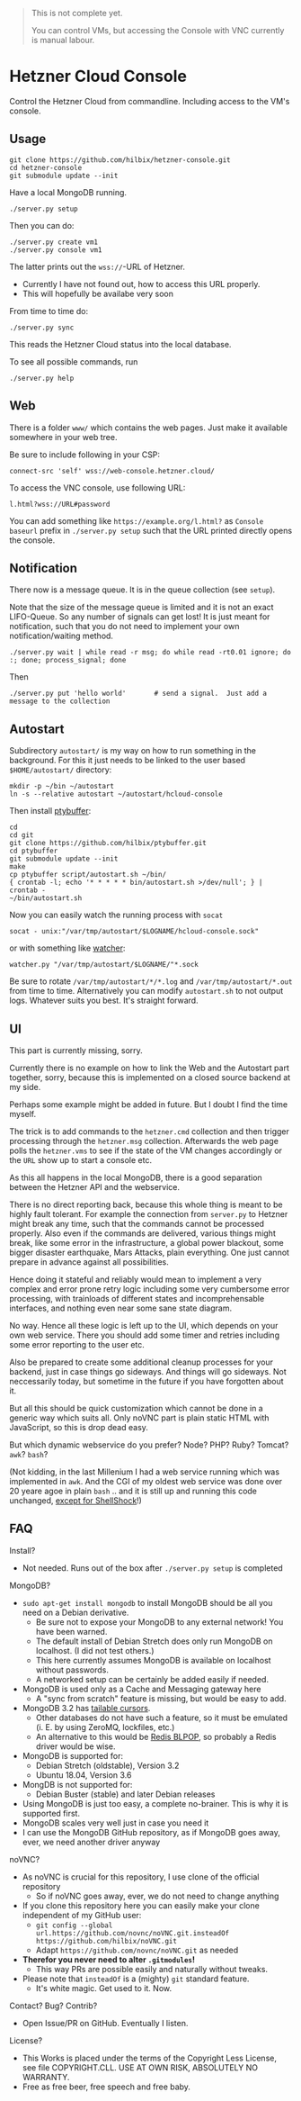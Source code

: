 > This is not complete yet.
>
> You can control VMs, but accessing the Console with VNC currently is manual labour.

# Hetzner Cloud Console

Control the Hetzner Cloud from commandline.  Including access to the VM's console.


## Usage

	git clone https://github.com/hilbix/hetzner-console.git
	cd hetzner-console
	git submodule update --init

Have a local MongoDB running.

	./server.py setup

Then you can do:

	./server.py create vm1
	./server.py console vm1

The latter prints out the `wss://`-URL of Hetzner.

- Currently I have not found out, how to access this URL properly.
- This will hopefully be availabe very soon

From time to time do:

	./server.py sync

This reads the Hetzner Cloud status into the local database.

To see all possible commands, run

	./server.py help


## Web

There is a folder `www/` which contains the web pages.
Just make it available somewhere in your web tree.

Be sure to include following in your CSP:

	connect-src 'self' wss://web-console.hetzner.cloud/

To access the VNC console, use following URL:

	l.html?wss://URL#password

You can add something like `https://example.org/l.html?` as `Console baseurl` prefix in `./server.py setup`
such that the URL printed directly opens the console.


## Notification

There now is a message queue.  It is in the queue collection (see `setup`).

Note that the size of the message queue is limited and it is not an exact LIFO-Queue.
So any number of signals can get lost!  It is just meant for notification,
such that you do not need to implement your own notification/waiting method.

	./server.py wait | while read -r msg; do while read -rt0.01 ignore; do :; done; process_signal; done

Then

	./server.py put 'hello world'		# send a signal.  Just add a message to the collection


## Autostart

Subdirectory `autostart/` is my way on how to run something in the background.
For this it just needs to be linked to the user based `$HOME/autostart/` directory:

	mkdir -p ~/bin ~/autostart
	ln -s --relative autostart ~/autostart/hcloud-console

Then install [ptybuffer](https://github.com/hilbix/ptybuffer/):

	cd
	cd git
	git clone https://github.com/hilbix/ptybuffer.git
	cd ptybuffer
	git submodule update --init
	make
	cp ptybuffer script/autostart.sh ~/bin/
	{ crontab -l; echo '* * * * * bin/autostart.sh >/dev/null'; } | crontab -
	~/bin/autostart.sh

Now you can easily watch the running process with `socat`

	socat - unix:"/var/tmp/autostart/$LOGNAME/hcloud-console.sock"

or with something like [watcher](https://github.com/hilbix/watcher/):

	watcher.py "/var/tmp/autostart/$LOGNAME/"*.sock

Be sure to rotate `/var/tmp/autostart/*/*.log` and `/var/tmp/autostart/*.out` from time to time.
Alternatively you can modify `autostart.sh` to not output logs.  Whatever suits you best.  It's straight forward.


## UI

This part is currently missing, sorry.

Currently there is no example on how to link the Web and the Autostart part together, sorry,
because this is implemented on a closed source backend at my side.

Perhaps some example might be added in future.  But I doubt I find the time myself.

The trick is to add commands to the `hetzner.cmd` collection and then trigger processing through
the `hetzner.msg` collection.  Afterwards the web page polls the `hetzner.vms` to see if the state
of the VM changes accordingly or the `URL` show up to start a console etc.

As this all happens in the local MongoDB, there is a good separation between the Hetzner API and the webservice.

There is no direct reporting back, because this whole thing is meant to be highly fault tolerant.
For example the connection from `server.py` to Hetzner might break any time, such that the
commands cannot be processed properly.  Also even if the commands are delivered, various things might break,
like some error in the infrastructure, a global power blackout, some bigger disaster earthquake,
Mars Attacks, plain everything.  One just cannot prepare in advance against all possibilities.

Hence doing it stateful and reliably would mean to implement a very complex and error prone retry logic
including some very cumbersome error processing, with trainloads of different states and incomprehensable interfaces,
and nothing even near some sane state diagram.

No way.  Hence all these logic is left up to the UI, which depends on your own web service.
There you should add some timer and retries including some error reporting to the user etc.

Also be prepared to create some additional cleanup processes for your backend, just in case things go sideways.
And things will go sideways.  Not neccessarily today, but sometime in the future if you have forgotten about it.

But all this should be quick customization which cannot be done in a generic way which suits all.
Only noVNC part is plain static HTML with JavaScript, so this is drop dead easy.

But which dynamic webservice do you prefer?  Node?  PHP?  Ruby?  Tomcat?  `awk`?  `bash`?

(Not kidding, in the last Millenium I had a web service running which was implemented in `awk`.
And the CGI of my oldest web service was done over 20 yeare agoe in plain `bash` ..
and it is still up and running this code unchanged, [except for ShellShock](https://github.com/hilbix/shellshock)!)


## FAQ

Install?

- Not needed.  Runs out of the box after `./server.py setup` is completed

MongoDB?

- `sudo apt-get install mongodb` to install MongoDB should be all you need on a Debian derivative.
  - Be sure not to expose your MongoDB to any external network!  You have been warned.
  - The default install of Debian Stretch does only run MongoDB on localhost.  (I did not test others.)
  - This here currently assumes MongoDB is available on localhost without passwords.
  - A networked setup can be certainly be added easily if needed.
- MongoDB is used only as a Cache and Messaging gateway here
  - A "sync from scratch" feature is missing, but would be easy to add.
- MongoDB 3.2 has [tailable cursors](https://docs.mongodb.com/manual/reference/method/cursor.tailable/).
  - Other databases do not have such a feature, so it must be emulated (i. E. by using ZeroMQ, lockfiles, etc.)
  - An alternative to this would be [Redis BLPOP](https://redis.io/commands/blpop),
    so probably a Redis driver would be wise.
- MongoDB is supported for:
  - Debian Stretch (oldstable), Version 3.2
  - Ubuntu 18.04, Version 3.6
- MongDB is not supported for:
  - Debian Buster (stable) and later Debian releases
- Using MongoDB is just too easy, a complete no-brainer.  This is why it is supported first.
- MongoDB scales very well just in case you need it
- I can use the MongoDB GitHub repository, as if MongoDB goes away, ever, we need another driver anyway

noVNC?

- As noVNC is crucial for this repository, I use clone of the official repository
  - So if noVNC goes away, ever, we do not need to change anything
- If you clone this repository here you can easily make your clone independent of my GitHub user:
  - `git config --global url.https://github.com/novnc/noVNC.git.insteadOf https://github.com/hilbix/noVNC.git`
  - Adapt `https://github.com/novnc/noVNC.git` as needed
- **Therefor you never need to alter `.gitmodules`!**
  - This way PRs are possible easily and naturally without tweaks.
- Please note that `insteadOf` is a (mighty) `git` standard feature.
  - It's white magic.  Get used to it.  Now.

Contact?  Bug?  Contrib?

- Open Issue/PR on GitHub.  Eventually I listen.

License?

- This Works is placed under the terms of the Copyright Less License,  
  see file COPYRIGHT.CLL.  USE AT OWN RISK, ABSOLUTELY NO WARRANTY.
- Free as free beer, free speech and free baby.

